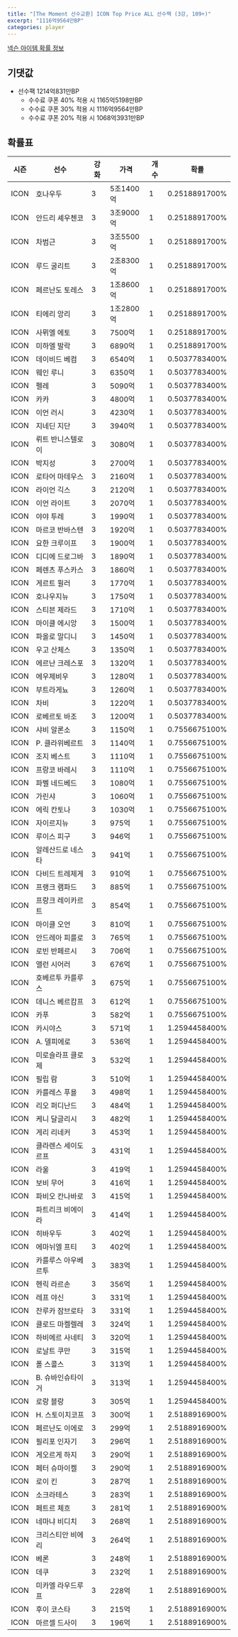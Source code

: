 ```yaml
---
title: "[The Moment 선수교환] ICON Top Price ALL 선수팩 (3강, 109+)"
excerpt: "1116억9564만BP"
categories: player
---
```

[넥슨 아이템 확률 정보](http://iteminfo.nexon.com/probability/fo4?sn=6714)

## 기댓값
  - 선수팩 1214억831만BP
    - 수수료 쿠폰 40% 적용 시 1165억5198만BP
    - 수수료 쿠폰 30% 적용 시 1116억9564만BP
    - 수수료 쿠폰 20% 적용 시 1068억3931만BP


## 확률표

|시즌|선수|강화|가격|개수|확률|
|---|---|---|---|---|---|
|ICON|호나우두|3|5조1400억|1|0.2518891700%|
|ICON|안드리 셰우첸코|3|3조9000억|1|0.2518891700%|
|ICON|차범근|3|3조5500억|1|0.2518891700%|
|ICON|루드 굴리트|3|2조8300억|1|0.2518891700%|
|ICON|페르난도 토레스|3|1조8600억|1|0.2518891700%|
|ICON|티에리 앙리|3|1조2800억|1|0.2518891700%|
|ICON|사뮈엘 에토|3|7500억|1|0.2518891700%|
|ICON|미하엘 발락|3|6890억|1|0.2518891700%|
|ICON|데이비드 베컴|3|6540억|1|0.5037783400%|
|ICON|웨인 루니|3|6350억|1|0.5037783400%|
|ICON|펠레|3|5090억|1|0.5037783400%|
|ICON|카카|3|4800억|1|0.5037783400%|
|ICON|이언 러시|3|4230억|1|0.5037783400%|
|ICON|지네딘 지단|3|3940억|1|0.5037783400%|
|ICON|뤼트 반니스텔로이|3|3080억|1|0.5037783400%|
|ICON|박지성|3|2700억|1|0.5037783400%|
|ICON|로타어 마테우스|3|2160억|1|0.5037783400%|
|ICON|라이언 긱스|3|2120억|1|0.5037783400%|
|ICON|이언 라이트|3|2070억|1|0.5037783400%|
|ICON|야야 투레|3|1990억|1|0.5037783400%|
|ICON|마르코 반바스텐|3|1920억|1|0.5037783400%|
|ICON|요한 크루이프|3|1900억|1|0.5037783400%|
|ICON|디디에 드로그바|3|1890억|1|0.5037783400%|
|ICON|페렌츠 푸스카스|3|1860억|1|0.5037783400%|
|ICON|게르트 뮐러|3|1770억|1|0.5037783400%|
|ICON|호나우지뉴|3|1750억|1|0.5037783400%|
|ICON|스티븐 제라드|3|1710억|1|0.5037783400%|
|ICON|마이클 에시앙|3|1500억|1|0.5037783400%|
|ICON|파올로 말디니|3|1450억|1|0.5037783400%|
|ICON|우고 산체스|3|1350억|1|0.5037783400%|
|ICON|에르난 크레스포|3|1320억|1|0.5037783400%|
|ICON|에우제비우|3|1280억|1|0.5037783400%|
|ICON|부트라게뇨|3|1260억|1|0.5037783400%|
|ICON|차비|3|1220억|1|0.5037783400%|
|ICON|로베르토 바조|3|1200억|1|0.5037783400%|
|ICON|샤비 알론소|3|1150억|1|0.7556675100%|
|ICON|P. 클라위베르트|3|1140억|1|0.7556675100%|
|ICON|조지 베스트|3|1110억|1|0.7556675100%|
|ICON|프랑코 바레시|3|1110억|1|0.7556675100%|
|ICON|파벨 네드베드|3|1080억|1|0.7556675100%|
|ICON|가린샤|3|1060억|1|0.7556675100%|
|ICON|에릭 칸토나|3|1030억|1|0.7556675100%|
|ICON|자이르지뉴|3|975억|1|0.7556675100%|
|ICON|루이스 피구|3|946억|1|0.7556675100%|
|ICON|알레산드로 네스타|3|941억|1|0.7556675100%|
|ICON|다비드 트레제게|3|910억|1|0.7556675100%|
|ICON|프랭크 램파드|3|885억|1|0.7556675100%|
|ICON|프랑크 레이카르트|3|854억|1|0.7556675100%|
|ICON|마이클 오언|3|810억|1|0.7556675100%|
|ICON|안드레아 피를로|3|765억|1|0.7556675100%|
|ICON|로빈 반페르시|3|706억|1|0.7556675100%|
|ICON|앨런 시어러|3|676억|1|0.7556675100%|
|ICON|호베르투 카를루스|3|675억|1|0.7556675100%|
|ICON|데니스 베르캄프|3|612억|1|0.7556675100%|
|ICON|카푸|3|582억|1|0.7556675100%|
|ICON|카시야스|3|571억|1|1.2594458400%|
|ICON|A. 델피에로|3|536억|1|1.2594458400%|
|ICON|미로슬라프 클로제|3|532억|1|1.2594458400%|
|ICON|필립 람|3|510억|1|1.2594458400%|
|ICON|카를레스 푸욜|3|498억|1|1.2594458400%|
|ICON|리오 퍼디난드|3|484억|1|1.2594458400%|
|ICON|케니 달글리시|3|482억|1|1.2594458400%|
|ICON|게리 리네커|3|453억|1|1.2594458400%|
|ICON|클라렌스 세이도르프|3|431억|1|1.2594458400%|
|ICON|라울|3|419억|1|1.2594458400%|
|ICON|보비 무어|3|416억|1|1.2594458400%|
|ICON|파비오 칸나바로|3|415억|1|1.2594458400%|
|ICON|파트리크 비에이라|3|414억|1|1.2594458400%|
|ICON|히바우두|3|402억|1|1.2594458400%|
|ICON|에마뉘엘 프티|3|402억|1|1.2594458400%|
|ICON|카를루스 아우베르투|3|383억|1|1.2594458400%|
|ICON|헨릭 라르손|3|356억|1|1.2594458400%|
|ICON|레프 야신|3|331억|1|1.2594458400%|
|ICON|잔루카 잠브로타|3|331억|1|1.2594458400%|
|ICON|클로드 마켈렐레|3|324억|1|1.2594458400%|
|ICON|하비에르 사네티|3|320억|1|1.2594458400%|
|ICON|로날트 쿠만|3|315억|1|1.2594458400%|
|ICON|폴 스콜스|3|313억|1|1.2594458400%|
|ICON|B. 슈바인슈타이거|3|313억|1|1.2594458400%|
|ICON|로랑 블랑|3|305억|1|1.2594458400%|
|ICON|H. 스토이치코프|3|300억|1|2.5188916900%|
|ICON|페르난도 이에로|3|299억|1|2.5188916900%|
|ICON|필리포 인자기|3|296억|1|2.5188916900%|
|ICON|게오르게 하지|3|290억|1|2.5188916900%|
|ICON|페터 슈마이켈|3|290억|1|2.5188916900%|
|ICON|로이 킨|3|287억|1|2.5188916900%|
|ICON|소크라테스|3|283억|1|2.5188916900%|
|ICON|페트르 체흐|3|281억|1|2.5188916900%|
|ICON|네마냐 비디치|3|268억|1|2.5188916900%|
|ICON|크리스티안 비에리|3|264억|1|2.5188916900%|
|ICON|베론|3|248억|1|2.5188916900%|
|ICON|데쿠|3|232억|1|2.5188916900%|
|ICON|미카엘 라우드루프|3|228억|1|2.5188916900%|
|ICON|후이 코스타|3|215억|1|2.5188916900%|
|ICON|마르셀 드사이|3|196억|1|2.5188916900%|
